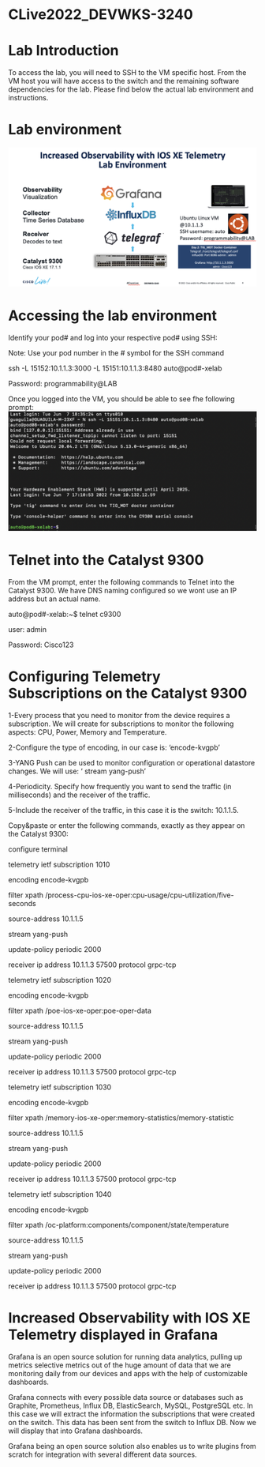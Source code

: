 # CLive2022_DEVWKS-3240

# Lab Introduction
To access the lab, you will need to SSH to the VM specific host. From the VM host you will have access to the switch and the remaining software dependencies for the lab. Please find below the actual lab environment and instructions. 


# Lab environment
![](Clive3240_env.png)


# Accessing the lab environment 
Identify your pod# and log into your respective pod# using SSH:

Note: Use your pod number in the # symbol for the SSH command

ssh -L 15152:10.1.1.3:3000 -L 15151:10.1.1.3:8480 auto@pod#-xelab

Password: programmability@LAB

Once you logged into the VM, you should be able to see fhe following prompt:
![](logged_vm.png)



# Telnet into the Catalyst 9300
From the VM prompt, enter the following commands to Telnet into the Catalyst 9300. We have DNS naming configured so we wont use an IP address but an actual name. 

auto@pod#-xelab:~$ telnet c9300

user: admin

Password: Cisco123


# Configuring Telemetry Subscriptions on the Catalyst 9300
1-Every process that you need to monitor from the device requires a subscription. We will create for subscriptions to monitor the following aspects: CPU, Power, Memory and Temperature.

2-Configure the type of encoding, in our case is: ‘encode-kvgpb’

3-YANG Push can be used to monitor configuration or operational datastore changes. We will use: ‘ stream yang-push’ 

4-Periodicity. Specify how frequently you want to send the traffic (in milliseconds) and the receiver of the traffic.

5-Include the receiver of the traffic, in this case it is the switch: 10.1.1.5. 

Copy&paste or enter the following commands, exactly as they appear on the Catalyst 9300:

configure terminal

telemetry ietf subscription 1010

 encoding encode-kvgpb
 
 filter xpath /process-cpu-ios-xe-oper:cpu-usage/cpu-utilization/five-seconds
 
 source-address 10.1.1.5
 
 stream yang-push
 
 update-policy periodic 2000
 
 receiver ip address 10.1.1.3 57500 protocol grpc-tcp



telemetry ietf subscription 1020

 encoding encode-kvgpb
 
 filter xpath /poe-ios-xe-oper:poe-oper-data
 
 source-address 10.1.1.5
 
 stream yang-push
 
 update-policy periodic 2000
 
 receiver ip address 10.1.1.3 57500 protocol grpc-tcp
 


telemetry ietf subscription 1030

  encoding encode-kvgpb
 
  filter xpath /memory-ios-xe-oper:memory-statistics/memory-statistic
 
  source-address 10.1.1.5
 
  stream yang-push
 
  update-policy periodic 2000
 
  receiver ip address 10.1.1.3 57500 protocol grpc-tcp
 


telemetry ietf subscription 1040

 encoding encode-kvgpb
 
 filter xpath /oc-platform:components/component/state/temperature
 
 source-address 10.1.1.5
 
 stream yang-push
 
 update-policy periodic 2000
 
 receiver ip address 10.1.1.3 57500 protocol grpc-tcp
 
 
 
 # Increased Observability with IOS XE Telemetry displayed in Grafana
 Grafana is an open source solution for running data analytics, pulling up metrics selective metrics out of the huge amount of data that we are monitoring daily from our devices and apps with the help of customizable dashboards.

Grafana connects with every possible data source or databases such as Graphite, Prometheus, Influx DB, ElasticSearch, MySQL, PostgreSQL etc. In this case we will extract the information the subscriptions that were created on the switch. This data has been  sent from the switch to Influx DB. Now we will display that into Grafana dashboards.

Grafana being an open source solution also enables us to write plugins from scratch for integration with several different data sources.

